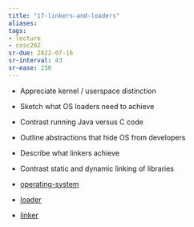 ```yaml
---
title: "17-linkers-and-loaders"
aliases: 
tags: 
- lecture
- cosc202
sr-due: 2022-07-16
sr-interval: 43
sr-ease: 250
---
```


- Appreciate kernel / userspace distinction 
- Sketch what OS loaders need to achieve 
- Contrast running Java versus C code 
- Outline abstractions that hide OS from developers 
- Describe what linkers achieve 
- Contrast static and dynamic linking of libraries

- [operating-system](notes/operating-system.md)
- [loader](notes/loader.md)
- [linker](notes/linker.md)
